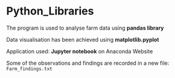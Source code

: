 # Python_Libraries
The program is used to analyse farm data using **pandas library**

Data visualisation has been achieved using **matplotlib.pyplot**

Application used: **Jupyter notebook** on Anaconda Website

Some of the observations and findings are recorded in a new file: `Farm_findings.txt`
